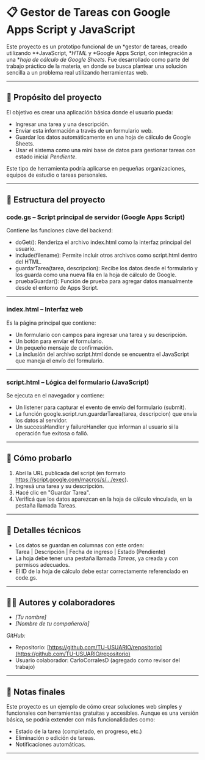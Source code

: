 # 📋 Gestor de Tareas con Google Apps Script y JavaScript

Este proyecto es un prototipo funcional de un *gestor de tareas, creado utilizando **JavaScript, **HTML* y *Google Apps Script, con integración a una **hoja de cálculo de Google Sheets*. Fue desarrollado como parte del trabajo práctico de la materia, en donde se busca plantear una solución sencilla a un problema real utilizando herramientas web.

---

## 🎯 Propósito del proyecto

El objetivo es crear una aplicación básica donde el usuario pueda:
- Ingresar una tarea y una descripción.
- Enviar esta información a través de un formulario web.
- Guardar los datos automáticamente en una hoja de cálculo de Google Sheets.
- Usar el sistema como una mini base de datos para gestionar tareas con estado inicial *Pendiente*.

Este tipo de herramienta podría aplicarse en pequeñas organizaciones, equipos de estudio o tareas personales.

---

## 📁 Estructura del proyecto

### code.gs – Script principal de servidor (Google Apps Script)

Contiene las funciones clave del backend:

- doGet(): Renderiza el archivo index.html como la interfaz principal del usuario.
- include(filename): Permite incluir otros archivos como script.html dentro del HTML.
- guardarTarea(tarea, descripcion): Recibe los datos desde el formulario y los guarda como una nueva fila en la hoja de cálculo de Google.
- pruebaGuardar(): Función de prueba para agregar datos manualmente desde el entorno de Apps Script.

---

### index.html – Interfaz web

Es la página principal que contiene:
- Un formulario con campos para ingresar una tarea y su descripción.
- Un botón para enviar el formulario.
- Un pequeño mensaje de confirmación.
- La inclusión del archivo script.html donde se encuentra el JavaScript que maneja el envío del formulario.

---

### script.html – Lógica del formulario (JavaScript)

Se ejecuta en el navegador y contiene:

- Un listener para capturar el evento de envío del formulario (submit).
- La función google.script.run.guardarTarea(tarea, descripcion) que envía los datos al servidor.
- Un successHandler y failureHandler que informan al usuario si la operación fue exitosa o falló.

---

## 🧪 Cómo probarlo

1. Abrí la URL publicada del script (en formato https://script.google.com/macros/s/.../exec).
2. Ingresá una tarea y su descripción.
3. Hacé clic en "Guardar Tarea".
4. Verificá que los datos aparezcan en la hoja de cálculo vinculada, en la pestaña llamada Tareas.

---

## 📎 Detalles técnicos

- Los datos se guardan en columnas con este orden:  
  Tarea | Descripción | Fecha de ingreso | Estado (Pendiente)
- La hoja debe tener una pestaña llamada *Tareas*, ya creada y con permisos adecuados.
- El ID de la hoja de cálculo debe estar correctamente referenciado en code.gs.

---

## 👨‍💻 Autores y colaboradores

- *[Tu nombre]*
- *[Nombre de tu compañero/a]*

*GitHub:*  
- Repositorio: [https://github.com/TU-USUARIO/repositorio](https://github.com/TU-USUARIO/repositorio)  
- Usuario colaborador: CarloCorralesD (agregado como revisor del trabajo)

---

## 📌 Notas finales

Este proyecto es un ejemplo de cómo crear soluciones web simples y funcionales con herramientas gratuitas y accesibles. Aunque es una versión básica, se podría extender con más funcionalidades como:
- Estado de la tarea (completado, en progreso, etc.)
- Eliminación o edición de tareas.
- Notificaciones automáticas.

---